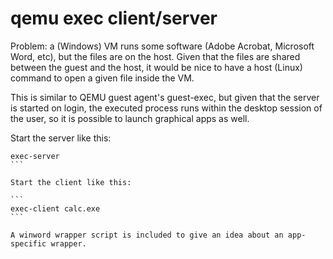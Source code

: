# qemu exec client/server

Problem: a (Windows) VM runs some software (Adobe Acrobat, Microsoft Word, etc), but the files are
on the host. Given that the files are shared between the guest and the host, it would be nice to
have a host (Linux) command to open a given file inside the VM.

This is similar to QEMU guest agent's guest-exec, but given that the server is started on login, the
executed process runs within the desktop session of the user, so it is possible to launch graphical
apps as well.

Start the server like this:

````
exec-server
```

Start the client like this:

```
exec-client calc.exe
```

A winword wrapper script is included to give an idea about an app-specific wrapper.
